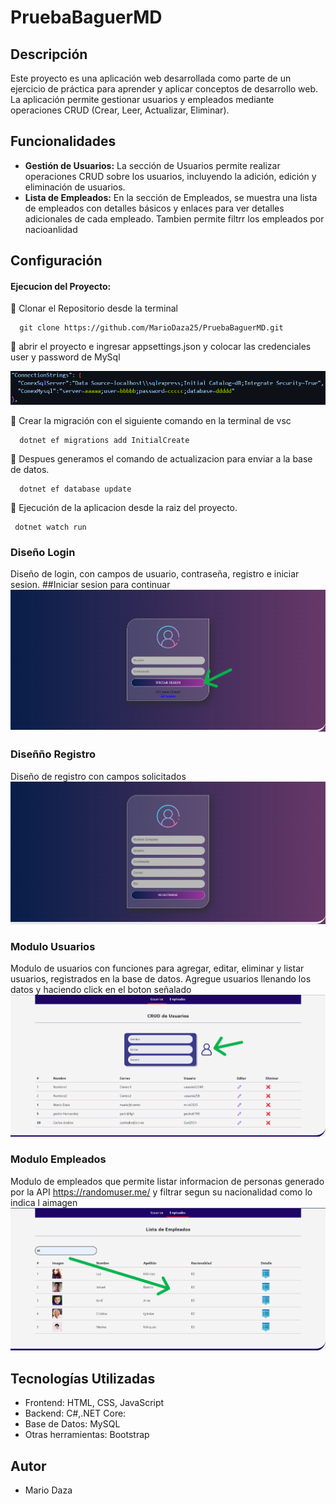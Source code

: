 # PruebaBaguerMD

## Descripción

Este proyecto es una aplicación web desarrollada como parte de un ejercicio de práctica para aprender y aplicar conceptos de desarrollo web. La aplicación permite gestionar usuarios y empleados mediante operaciones CRUD (Crear, Leer, Actualizar, Eliminar).

## Funcionalidades

- **Gestión de Usuarios:** La sección de Usuarios permite realizar operaciones CRUD sobre los usuarios, incluyendo la adición, edición y eliminación de usuarios.
- **Lista de Empleados:** En la sección de Empleados, se muestra una lista de empleados con detalles básicos y enlaces para ver detalles adicionales de cada empleado. Tambien permite filtrr los empleados por nacioanlidad

## Configuración

#### Ejecucion del Proyecto:
🔴 Clonar el Repositorio desde la terminal 
```
  git clone https://github.com/MarioDaza25/PruebaBaguerMD.git
```
🔴 abrir el proyecto e ingresar appsettings.json y colocar las credenciales user y password de MySql



![Json settings](./wwwroot/images/imgDoc/db.png)

🔴 Crear la migración con el siguiente comando en la terminal de vsc 
```
  dotnet ef migrations add InitialCreate
```

🔴 Despues generamos el comando de actualizacion para enviar a la base de datos.
```
  dotnet ef database update 
```

🔴 Ejecución de la aplicacion desde la raiz del proyecto.
```
 dotnet watch run 
```

### Diseño Login
Diseño de login, con campos de usuario, contraseña, registro e iniciar sesion.
##Iniciar sesion para continuar
![Json settings](./wwwroot/images/imgDoc/ingreso.png)

### Diseñño Registro
Diseño de registro con campos solicitados
![Json settings](./wwwroot/images/imgDoc/registro.png)

### Modulo Usuarios
Modulo de usuarios con funciones para agregar, editar, eliminar y listar usuarios, registrados en la base de datos.
Agregue usuarios llenando los datos y haciendo click en el boton señalado
![Json settings](./wwwroot/images/imgDoc/usuarios.png)

### Modulo Empleados
Modulo de empleados que permite listar informacion de personas generado por la API https://randomuser.me/ y filtrar segun su nacionalidad como lo indica l aimagen
![Json settings](./wwwroot/images/imgDoc/Empleados.png)


## Tecnologías Utilizadas
- Frontend: HTML, CSS, JavaScript
- Backend: C#,.NET Core: 
- Base de Datos: MySQL
- Otras herramientas: Bootstrap

## Autor

- Mario Daza


